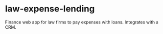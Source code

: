 # law-expense-lending
Finance web app for law firms to pay expenses with loans.
Integrates with a CRM.
